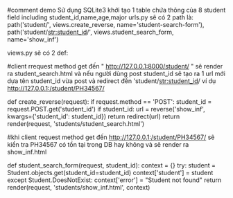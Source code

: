 #comment demo
Sử dụng SQLite3 khởi tạo 1 table chứa thông của 8 student  field including student_id,name,age,major
urls.py sẽ có 2 path là:
  path('student/', views.create_reverse, name='student-search-form'),
  path('student/<str:student_id>/', views.student_search_form, name='show_inf')

views.py sẽ có 2 def:

#client rrequest method get đến " http://127.0.0.1:8000/student/ "   sẽ render ra student_search.html và nếu người dùng post student_id sẽ tạo ra 1 url mới dựa tên student_id vừa post và 
redirect đến 'student/<str:student_id>/ ví dụ http://127.0.0.1:/student/PH34567/

def create_reverse(request):
    if request.method == 'POST':
        student_id = request.POST.get('student_id')
        if student_id:
            url = reverse('show_inf', kwargs={'student_id': student_id})
            return redirect(url)
    return render(request, 'students/student_search.html')
  


#khi client request method get đến http://127.0.0.1:/student/PH34567/ sẽ kiển tra PH34567 có tồn tại trong DB hay không và sẽ render ra show_inf.html

def student_search_form(request, student_id):
    context = {}
    try:
        student = Student.objects.get(student_id=student_id)
        context['student'] = student
    except Student.DoesNotExist:
        context['error'] = "Student not found"
    return render(request, 'students/show_inf.html', context)
    
